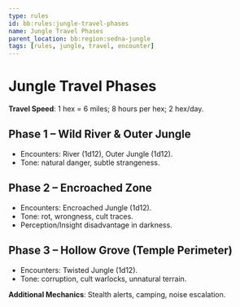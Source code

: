 ```yaml
---
type: rules
id: bb:rules:jungle-travel-phases
name: Jungle Travel Phases
parent_location: bb:region:sedna-jungle
tags: [rules, jungle, travel, encounter]
---
```


# Jungle Travel Phases

**Travel Speed**: 1 hex = 6 miles; 8 hours per hex; 2 hex/day.

## Phase 1 – Wild River & Outer Jungle
- Encounters: River (1d12), Outer Jungle (1d12).  
- Tone: natural danger, subtle strangeness.  

## Phase 2 – Encroached Zone
- Encounters: Encroached Jungle (1d12).  
- Tone: rot, wrongness, cult traces.  
- Perception/Insight disadvantage in darkness.  

## Phase 3 – Hollow Grove (Temple Perimeter)
- Encounters: Twisted Jungle (1d12).  
- Tone: corruption, cult warlocks, unnatural terrain.  

**Additional Mechanics**: Stealth alerts, camping, noise escalation.  

